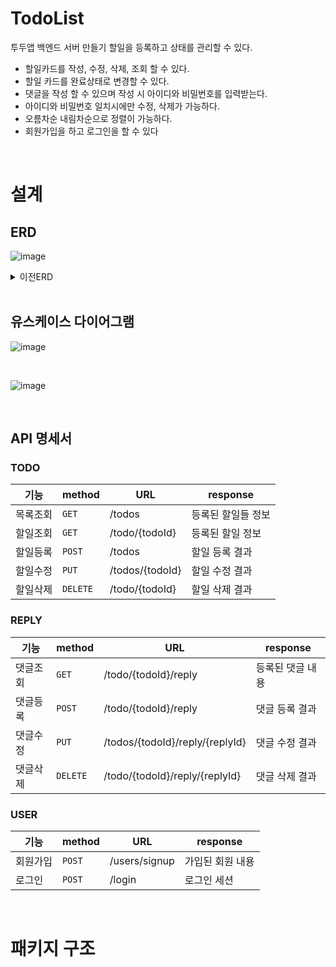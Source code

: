# TodoList
투두앱 백엔드 서버 만들기
할일을 등록하고 상태를 관리할 수 있다.
- 할일카드를 작성, 수정, 삭제, 조회 할 수 있다.
- 할일 카드를 완료상태로 변경할 수 있다.
- 댓글을 작성 할 수 있으며 작성 시 아이디와 비밀번호를 입력받는다.
- 아이디와 비밀번호 일치시에만 수정, 삭제가 가능하다.
- 오름차순 내림차순으로 정렬이 가능하다.
- 회원가입을 하고 로그인을 할 수 있다
<br>

<!--
# Why?
## STEP 1
1. 수정, 삭제 API의 request를 어떤 방식으로 사용 하셨나요? (param, query, body)
2. RESTful한 API를 설계하셨나요? 어떤 부분이 그런가요? 어떤 부분이 그렇지 않나요?
3. 적절한 관심사 분리를 적용하셨나요? (Controller, Service, Repository)
4. API 명세서 작성 가이드라인을 검색하여 직접 작성한 API 명세서와 비교해보세요!

## STEP 2
1. 처음 설계한 API 명세서에 변경사항이 있었나요? 
변경 되었다면 어떤 점 때문 일까요? 첫 설계의 중요성에 대해 작성해 주세요!
2. ERD를 먼저 설계한 후 Entity를 개발했을 때 어떤 점이 도움이 되셨나요?
3. 만약 댓글이 여러개 달려있는 할일을 삭제하려고 한다면 무슨 문제가 발생할까요? Database 테이블 관점에서 해결방법이 무엇일까요?
4. IoC / DI 에 대해 간략하게 설명해 주세요!

<br>
-->

# 설계
## ERD 

![image](https://github.com/taeaeaeae/TodoList_kotlin/assets/46617216/a5e986f0-4955-40e2-a9d5-a97240122de0)

<details>
  
<summary>이전ERD</summary>

![image](https://github.com/taeaeaeae/TodoList_kotlin/assets/46617216/1c6acb8c-45ae-4dcc-adaa-fda195760752)
<br>

### 아직 유저와 연결 못함
<img width="802" alt="image" src="https://github.com/taeaeaeae/TodoList_kotlin/assets/46617216/c678211d-82f8-4343-847c-628b69867481">

</details>


<br>

## 유스케이스 다이어그램
![image](https://github.com/taeaeaeae/TodoList_kotlin/assets/46617216/3d778508-80e1-413f-984b-dbc309b60c9f)

<br>

![image](https://github.com/taeaeaeae/TodoList_kotlin/assets/46617216/4ba0424b-d1d0-424e-877a-56bdf89122d1)

<br>

## API 명세서
### TODO
기능|method|URL|response
--|--|--|--
목록조회|`GET`|/todos|등록된 할일들 정보
할일조회|`GET`|/todo/{todoId}|등록된 할일 정보
할일등록|`POST`|/todos|할일 등록 결과
할일수정|`PUT`|/todos/{todoId}|할일 수정 결과
할일삭제|`DELETE`|/todo/{todoId}|할일 삭제 결과

### REPLY
기능|method|URL|response
--|--|--|--
댓글조회|`GET`|/todo/{todoId}/reply|등록된 댓글 내용
댓글등록|`POST`|/todo/{todoId}/reply|댓글 등록 결과
댓글수정|`PUT`|/todos/{todoId}/reply/{replyId}|댓글 수정 결과
댓글삭제|`DELETE`|/todo/{todoId}/reply/{replyId}|댓글 삭제 결과


### USER
기능|method|URL|response
--|--|--|--
회원가입|`POST`|/users/signup|가입된 회원 내용
로그인|`POST`|/login|로그인 세션

<br>

# 패키지 구조
